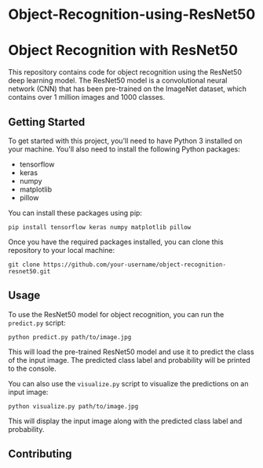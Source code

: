 # Object-Recognition-using-ResNet50


# Object Recognition with ResNet50

This repository contains code for object recognition using the ResNet50 deep learning model. The ResNet50 model is a convolutional neural network (CNN) that has been pre-trained on the ImageNet dataset, which contains over 1 million images and 1000 classes.

## Getting Started

To get started with this project, you'll need to have Python 3 installed on your machine. You'll also need to install the following Python packages:

- tensorflow
- keras
- numpy
- matplotlib
- pillow

You can install these packages using pip:

```
pip install tensorflow keras numpy matplotlib pillow
```

Once you have the required packages installed, you can clone this repository to your local machine:

```
git clone https://github.com/your-username/object-recognition-resnet50.git
```

## Usage

To use the ResNet50 model for object recognition, you can run the `predict.py` script:

```
python predict.py path/to/image.jpg
```

This will load the pre-trained ResNet50 model and use it to predict the class of the input image. The predicted class label and probability will be printed to the console.

You can also use the `visualize.py` script to visualize the predictions on an input image:

```
python visualize.py path/to/image.jpg
```

This will display the input image along with the predicted class label and probability.

## Contributing
